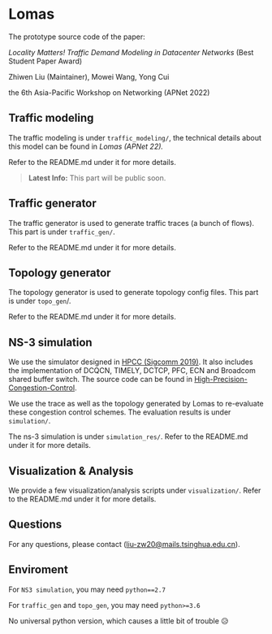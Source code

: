 # Lomas

The prototype source code of the paper:

*Locality Matters! Traffic Demand Modeling in Datacenter Networks* (Best Student Paper Award)

Zhiwen Liu (Maintainer), Mowei Wang, Yong Cui

the 6th Asia-Pacific Workshop on Networking (APNet 2022)

## Traffic modeling

The traffic modeling is under `traffic_modeling/`, the technical details about this model can be found in *Lomas (APNet 22).*

Refer to the README.md under it for more details.

> __Latest Info:__ This part will be public soon.

## Traffic generator

The traffic generator is used to generate traffic traces (a bunch of flows). This part is under `traffic_gen/`.

Refer to the README.md under it for more details.

## Topology generator

The topology generator is used to generate topology config files. This part is under `topo_gen`/.

Refer to the README.md under it for more details.

## NS-3 simulation

We use the simulator designed in [HPCC (Sigcomm 2019)](https://dl.acm.org/doi/10.1145/3341302.3342085). It also includes the implementation of DCQCN, TIMELY, DCTCP, PFC, ECN and Broadcom shared buffer switch. The source code can be found in [High-Precision-Congestion-Control](https://github.com/alibaba-edu/High-Precision-Congestion-Control.git).

We use the trace as well as the topology generated by Lomas to re-evaluate these congestion control schemes. The evaluation results is under `simulation/`.

The ns-3 simulation is under `simulation_res/`. Refer to the README.md under it for more details.


## Visualization & Analysis

We provide a few visualization/analysis scripts under `visualization/`. Refer to the README.md under it for more details.

## Questions

For any questions, please contact  (liu-zw20@mails.tsinghua.edu.cn).

## Enviroment

For `NS3 simulation`, you may need `python==2.7`

For `traffic_gen` and `topo_gen`, you may need `python>=3.6`

No universal python version, which causes a little bit of trouble 😥
